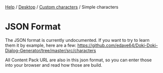 [Help](../../index.md) / [Desktop](../../desktop.md) / [Custom characters](../characters.md) / Simple characters

# JSON Format

The JSON format is currently undocumented. If you want to try to learn them it by example, here are a few:
https://github.com/edave64/Doki-Doki-Dialog-Generator/tree/master/src/characters

All Content Pack URL are also in this json format, so you can enter those into your browser and read how those are
build.
